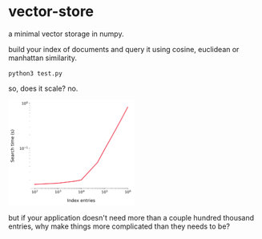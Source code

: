 # vector-store
a minimal vector storage in numpy. 

build your index of documents and query it using cosine, euclidean or manhattan similarity. 

```
python3 test.py
```

so, does it scale? no. 

<img src="/data/img.png" width="50%">

but if your application doesn't need more than a couple hundred thousand entries, why make things more
complicated than they needs to be? 

